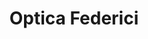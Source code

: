 ---
title: "Optica Federici"
url: /ciudad-autonoma-de-buenos-aires/optica-federici/
shop: Optiker
---